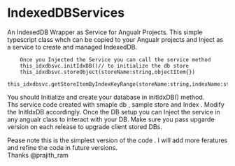 # IndexedDBServices
An IndexedDB Wrapper as  Service for Angualr Projects.
This simple typescript class whch can be copied to your Angualr projects and Inject as a service to create and managed IndexedDB.
~~~
    Once you Injected the Service you can call the service method
    this_idxdbsvc.initIdxDB()// to initialize the db store
    this_idxdbsvc.storeObject(storeName:string,objectItem{})
    this_idxdbsvc.getStoreItemByIndexKeyRange(storeName:string,indexName:string,IndexKeyRange:IDBKeyRange)
~~~
You should Initialize and create your database in initIdxDB() method.  
Ths service code created with  smaple db , sample store and Index . Modify the InitIdxDB accordingly. Once the DB setup you can Inject the service in any angualr class to interact with your DB. Make sure you pass upgarde version on each release to upgrade client stored DBs.

Pease note this is the simplest version of the code . I will add more feratures and refine the code in future versions.  
Thanks @prajith_ram


